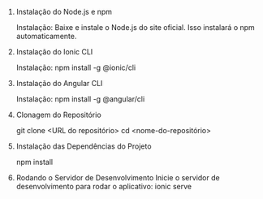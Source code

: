 1. Instalação do Node.js e npm

    Instalação:
    Baixe e instale o Node.js do site oficial. Isso instalará o npm automaticamente.

2. Instalação do Ionic CLI

    Instalação:
    npm install -g @ionic/cli

3. Instalação do Angular CLI

    Instalação:
    npm install -g @angular/cli

4. Clonagem do Repositório

    git clone <URL do repositório>
    cd <nome-do-repositório>

5. Instalação das Dependências do Projeto

    npm install

6. Rodando o Servidor de Desenvolvimento
    Inicie o servidor de desenvolvimento para rodar o aplicativo:
    ionic serve
